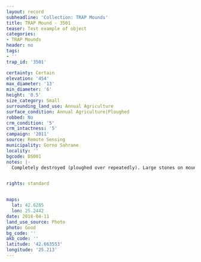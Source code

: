 ```yaml
---
layout: record
subheadline: 'Collection: TRAP Mounds'
title: TRAP Mound - 3501
teaser: Test example of object
categories:
- TRAP Mounds
header: no
tags:
- ''
trap_id: '3501'

certainty: Certain
elevation: '454'
max_diameter: '13'
min_diameter: '6'
height: '0.5'
size_category: Small
surrounding_land_use: Annual Agriculture
surface_condition: Annual Agriculture|Ploughed
robbed: No
crm_condition: '5'
crm_intactness: '5'
campaign: '2011'
source: Remote Sensing
municipality: Gorno Sahrane
locality: ''
bgcode: DS001
notes: |-
  Completely destroyed (ploughed over repeatedly). Large stones on mound and immediate surrounds.


rights: standard


maps:
  lat: 42.6285
  lon: 25.2442
date: 2018-04-11
land_use_source: Photo
photo: Good
bg_code: ''
akb_code: ''
latitude: '42.663553'
longitude: '25.213'
---
```


